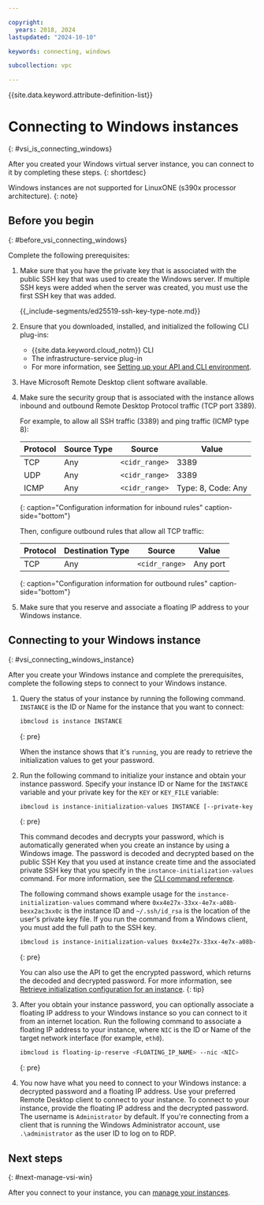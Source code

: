 ```yaml
---

copyright:
  years: 2018, 2024
lastupdated: "2024-10-10"

keywords: connecting, windows

subcollection: vpc

---
```


{{site.data.keyword.attribute-definition-list}}

# Connecting to Windows instances
{: #vsi_is_connecting_windows}

After you created your Windows virtual server instance, you can connect to it by completing these steps.
{: shortdesc}

Windows instances are not supported for LinuxONE (s390x processor architecture).
{: note}

## Before you begin
{: #before_vsi_connecting_windows}

Complete the following prerequisites:

1.  Make sure that you have the private key that is associated with the public SSH key that was used to create the Windows server. If multiple SSH keys were added when the server was created, you must use the first SSH key that was added.
     
     {{_include-segments/ed25519-ssh-key-type-note.md}}
1. Ensure that you downloaded, installed, and initialized the following CLI plug-ins:
    * {{site.data.keyword.cloud_notm}} CLI
    * The infrastructure-service plug-in
    * For more information, see [Setting up your API and CLI environment](/docs/vpc?topic=vpc-set-up-environment#cli-prerequisites-setup).
1. Have Microsoft Remote Desktop client software available.
1. Make sure the security group that is associated with the instance allows inbound and outbound Remote Desktop Protocol traffic (TCP port 3389).

   For example, to allow all SSH traffic (3389) and ping traffic (ICMP type 8):

   | Protocol | Source Type | Source | Value |
   |-----------|------|------|------|
   | TCP| Any | `<cidr_range>` | 3389 |
   | UDP| Any | `<cidr_range>` | 3389 |
   | ICMP | Any | `<cidr_range>` | Type: 8, Code: Any|
   {: caption="Configuration information for inbound rules" caption-side="bottom"}

   Then, configure outbound rules that allow all TCP traffic:

   | Protocol | Destination Type | Source | Value |
   |-----------|------|------|------|
   | TCP| Any | `<cidr_range>` | Any port|
   {: caption="Configuration information for outbound rules" caption-side="bottom"}

1. Make sure that you reserve and associate a floating IP address to your Windows instance.

## Connecting to your Windows instance
{: #vsi_connecting_windows_instance}

After you create your Windows instance and complete the prerequisites, complete the following steps to connect to your Windows instance.

1. Query the status of your instance by running the following command. `INSTANCE` is the ID or Name for the instance that you want to connect:

    ```sh
    ibmcloud is instance INSTANCE
    ```
    {: pre}

    When the instance shows that it's `running`, you are ready to retrieve the initialization values to get your password.

2. Run the following command to initialize your instance and obtain your instance password. Specify your instance ID or Name for the `INSTANCE` variable and your private key for the `KEY` or `KEY_FILE` variable:

    ```sh
    ibmcloud is instance-initialization-values INSTANCE [--private-key (KEY | @KEY_FILE)]
    ```
    {: pre}

    This command decodes and decrypts your password, which is automatically generated when you create an instance by using a Windows image. The password is decoded and decrypted based on the public SSH Key that you used at instance create time and the associated private SSH key that you specify in the `instance-initialization-values` command. For more information, see the [CLI command reference](/docs/vpc?topic=vpc-vpc-reference#instance-initialization-values).

    The following command shows example usage for the `instance-initialization-values` command where `0xx4e27x-33xx-4e7x-a08b-bexx2ac3xx0c` is the instance ID and `~/.ssh/id_rsa` is the location of the user's private key file. If you run the command from a Windows client, you must add the full path to the SSH key.

    ```sh
    ibmcloud is instance-initialization-values 0xx4e27x-33xx-4e7x-a08b-bexx2ac3xx0c --private-key "@~/.ssh/id_rsa"
    ```
    {: pre}

    You can also use the API to get the encrypted password, which returns the decoded and decrypted password. For more information, see [Retrieve initialization configuration for an instance](/apidocs/vpc/latest#get-instance-initialization).
    {: tip}

3. After you obtain your instance password, you can optionally associate a floating IP address to your Windows instance so you can connect to it from an internet location. Run the following command to associate a floating IP address to your instance, where `NIC` is the ID or Name of the target network interface (for example, `eth0`).

   ```sh
   ibmcloud is floating-ip-reserve <FLOATING_IP_NAME> --nic <NIC>
   ```
   {: pre}

4. You now have what you need to connect to your Windows instance: a decrypted password and a floating IP address. Use your preferred Remote Desktop client to connect to your instance. To connect to your instance, provide the floating IP address and the decrypted password. The username is `Administrator` by default. If you're connecting from a client that is running the Windows Administrator account, use `.\administrator` as the user ID to log on to RDP.

## Next steps
{: #next-manage-vsi-win}

After you connect to your instance, you can [manage your instances](/docs/vpc?topic=vpc-managing-virtual-server-instances).
